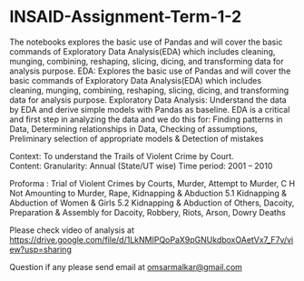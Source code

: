 # INSAID-Assignment-Term-1-2
The notebooks explores the basic use of Pandas and will cover the basic commands of Exploratory Data Analysis(EDA) which includes cleaning, munging, combining, reshaping, slicing, dicing, and transforming data for analysis purpose.
EDA: Explores the basic use of Pandas and will cover the basic commands of Exploratory Data Analysis(EDA) which includes cleaning, munging, combining, reshaping, slicing, dicing, and transforming data for analysis purpose.
Exploratory Data Analysis: Understand the data by EDA and derive simple models with Pandas as baseline. EDA is a critical and first step in analyzing the data and we do this for: Finding patterns in Data, Determining relationships in Data, Checking of assumptions, Preliminary selection of appropriate models & Detection of mistakes

Context: To understand the Trails of Violent Crime by Court.
Content: Granularity: Annual (State/UT wise) Time period: 2001 – 2010

Proforma : Trial of Violent Crimes by Courts, Murder, Attempt to Murder, C H Not Amounting to Murder, Rape, Kidnapping & Abduction 5.1 Kidnapping & Abduction of Women & Girls 5.2 Kidnapping & Abduction of Others, Dacoity, Preparation & Assembly for Dacoity, Robbery, Riots, Arson, Dowry Deaths  


Please check video of analysis at https://drive.google.com/file/d/1LkNMIPQoPaX9pGNUkdboxOAetVx7_F7v/view?usp=sharing

Question if any please send email at omsarmalkar@gmail.com
